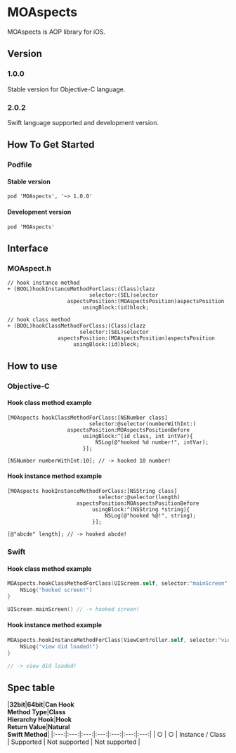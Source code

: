 # MOAspects

MOAspects is AOP library for iOS.

## Version

### 1.0.0

Stable version for Objective-C language.

### 2.0.2

Swift language supported and development version.

## How To Get Started

### Podfile

#### Stable version

```
pod 'MOAspects', '~> 1.0.0'
```

#### Development version

```
pod 'MOAspects'
```

## Interface

### MOAspect.h

```objc
// hook instance method
+ (BOOL)hookInstanceMethodForClass:(Class)clazz
                          selector:(SEL)selector
                   aspectsPosition:(MOAspectsPosition)aspectsPosition
                        usingBlock:(id)block;

// hook class method
+ (BOOL)hookClassMethodForClass:(Class)clazz
                       selector:(SEL)selector
                aspectsPosition:(MOAspectsPosition)aspectsPosition
                     usingBlock:(id)block;
```

## How to use

### Objective-C

#### Hook class method example

```objc
[MOAspects hookClassMethodForClass:[NSNumber class]
                          selector:@selector(numberWithInt:)
                   aspectsPosition:MOAspectsPositionBefore
                        usingBlock:^(id class, int intVar){
                            NSLog(@"hooked %d number!", intVar);
                        }];

[NSNumber numberWithInt:10]; // -> hooked 10 number!
```

#### Hook instance method example

```objc
[MOAspects hookInstanceMethodForClass:[NSString class]
                             selector:@selector(length)
                      aspectsPosition:MOAspectsPositionBefore
                           usingBlock:^(NSString *string){
                               NSLog(@"hooked %@!", string);
                           }];

[@"abcde" length]; // -> hooked abcde!
```

### Swift

#### Hook class method example

```swift
MOAspects.hookClassMethodForClass(UIScreen.self, selector:"mainScreen", position:.Before) {
    NSLog("hooked screen!")
}

UIScreen.mainScreen() // -> hooked screen!
```

#### Hook instance method example

```swift
MOAspects.hookInstanceMethodForClass(ViewController.self, selector:"viewDidLoad", position:.After) {
    NSLog("view did loaded!")
}

// -> view did loaded!
```

## Spec table

|**32bit**|**64bit**|**Can Hook<br>Method Type**|**Class<br>Hierarchy Hook**|**Hook<br>Return Value**|**Natural<br>Swift Method**|
|:---:|:---:|:---:|:---:|:---:|:---:|:---:|
| ○ | ○ | Instance / Class | Supported | Not supported | Not supported |
